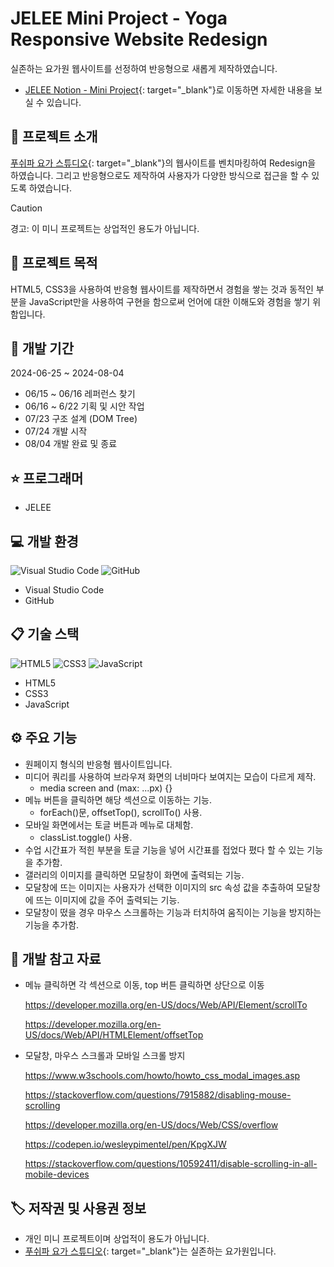 # JELEE Mini Project - Yoga Responsive Website Redesign
실존하는 요가원 웹사이트를 선정하여 반응형으로 새롭게 제작하였습니다.
- [JELEE Notion - Mini Project](https://www.notion.so/c6998e4a8d13433ab60b650051fa3cfa?pvs=4){: target="_blank"}로 이동하면 자세한 내용을 보실 수 있습니다.

## 	:speech_balloon: 프로젝트 소개
[푸쉬파 요가 스튜디오](https://pushpayogastudio.modoo.at/){: target="_blank"}의 웹사이트를 벤치마킹하여 Redesign을 하였습니다.
그리고 반응형으로도 제작하여 사용자가 다양한 방식으로 접근을 할 수 있도록 하였습니다.
> [!CAUTION]
> 경고: 이 미니 프로젝트는 상업적인 용도가 아닙니다.

## :walking: 프로젝트 목적
HTML5, CSS3을 사용하여 반응형 웹사이트를 제작하면서 경험을 쌓는 것과 동적인 부분을 JavaScript만을 사용하여 구현을 함으로써 언어에 대한 이해도와 경험을 쌓기 위함입니다.

## :calendar: 개발 기간
2024-06-25 ~ 2024-08-04
- 06/15 ~ 06/16 레퍼런스 찾기
- 06/16 ~ 6/22 기획 및 시안 작업
- 07/23 구조 설계 (DOM Tree)
- 07/24 개발 시작
- 08/04 개발 완료 및 종료

## 	:star: 프로그래머
- JELEE

## :computer: 개발 환경
![Visual Studio Code](https://img.shields.io/badge/Visual%20Studio%20Code-0078d7.svg?style=for-the-badge&logo=visual-studio-code&logoColor=white)
![GitHub](https://img.shields.io/badge/github-%23121011.svg?style=for-the-badge&logo=github&logoColor=white)
- Visual Studio Code
- GitHub

## :clipboard: 기술 스택
![HTML5](https://img.shields.io/badge/html5-%23E34F26.svg?style=for-the-badge&logo=html5&logoColor=white)
![CSS3](https://img.shields.io/badge/css3-%231572B6.svg?style=for-the-badge&logo=css3&logoColor=white)
![JavaScript](https://img.shields.io/badge/javascript-%23323330.svg?style=for-the-badge&logo=javascript&logoColor=%23F7DF1E)
- HTML5
- CSS3
- JavaScript

## :gear: 주요 기능
- 원페이지 형식의 반응형 웹사이트입니다.
- 미디어 쿼리를 사용하여 브라우져 화면의 너비마다 보여지는 모습이 다르게 제작.
  - media screen and (max: ...px) {}
- 메뉴 버튼을 클릭하면 해당 섹션으로 이동하는 기능.
  - forEach()문, offsetTop(), scrollTo() 사용.
- 모바일 화면에서는 토글 버튼과 메뉴로 대체함.
  - classList.toggle() 사용.
- 수업 시간표가 적힌 부분을 토글 기능을 넣어 시간표를 접었다 폈다 할 수 있는 기능을 추가함.
- 갤러리의 이미지를 클릭하면 모달창이 화면에 출력되는 기능.
- 모달창에 뜨는 이미지는 사용자가 선택한 이미지의 src 속성 값을 추출하여 모달창에 뜨는 이미지에 값을 주어 출력되는 기능.
- 모달창이 떴을 경우 마우스 스크롤하는 기능과 터치하여 움직이는 기능을 방지하는 기능을 추가함.

## :eyes: 개발 참고 자료
- 메뉴 클릭하면 각 섹션으로 이동, top 버튼 클릭하면 상단으로 이동
    
    https://developer.mozilla.org/en-US/docs/Web/API/Element/scrollTo
    
    https://developer.mozilla.org/en-US/docs/Web/API/HTMLElement/offsetTop
    
- 모달창, 마우스 스크롤과 모바일 스크롤 방지
    
    https://www.w3schools.com/howto/howto_css_modal_images.asp
    
    https://stackoverflow.com/questions/7915882/disabling-mouse-scrolling
    
    https://developer.mozilla.org/en-US/docs/Web/CSS/overflow
    
    https://codepen.io/wesleypimentel/pen/KpgXJW
    
    https://stackoverflow.com/questions/10592411/disable-scrolling-in-all-mobile-devices

## :label: 저작권 및 사용권 정보
- 개인 미니 프로젝트이며 상업적이 용도가 아닙니다.
- [푸쉬파 요가 스튜디오](https://pushpayogastudio.modoo.at/){: target="_blank"}는 실존하는 요가원입니다.
